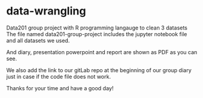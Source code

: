 # data-wrangling
Data201 group project with R programming langauge to clean 3 datasets
The file named data201-group-project includes the jupyter notebook file and all datasets we used.

And diary, presentation powerpoint and report are shown as PDF as you can see.

We also add the link to our gitLab repo at the beginning of our group diary just in case if the code file does not work. 

Thanks for your time and have a good day! 
